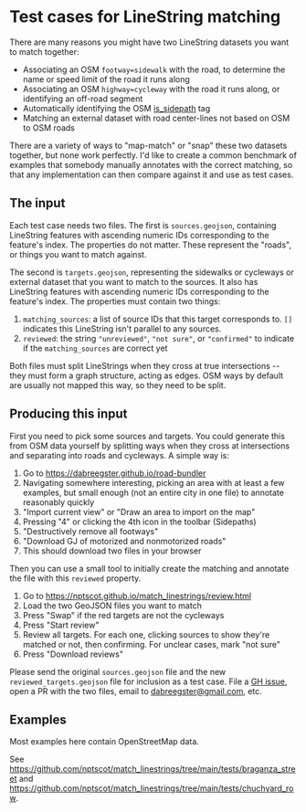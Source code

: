 # Test cases for LineString matching

There are many reasons you might have two LineString datasets you want to match together:

- Associating an OSM `footway=sidewalk` with the road, to determine the name or speed limit of the road it runs along
- Associating an OSM `highway=cycleway` with the road it runs along, or identifying an off-road segment
- Automatically identifying the OSM [is_sidepath](https://wiki.openstreetmap.org/wiki/Proposal:Key:is_sidepath) tag
- Matching an external dataset with road center-lines not based on OSM to OSM roads

There are a variety of ways to "map-match" or "snap" these two datasets together, but none work perfectly. I'd like to create a common benchmark of examples that somebody manually annotates with the correct matching, so that any implementation can then compare against it and use as test cases.

## The input

Each test case needs two files. The first is `sources.geojson`, containing LineString features with ascending numeric IDs corresponding to the feature's index. The properties do not matter. These represent the "roads", or things you want to match against.

The second is `targets.geojson`, representing the sidewalks or cycleways or external dataset that you want to match to the sources. It also has LineString features with ascending numeric IDs corresponding to the feature's index. The properties must contain two things:

1) `matching_sources`: a list of source IDs that this target corresponds to. `[]` indicates this LineString isn't parallel to any sources.
2) `reviewed`: the string `"unreviewed"`, `"not sure"`, or `"confirmed"` to indicate if the `matching_sources` are correct yet

Both files must split LineStrings when they cross at true intersections -- they must form a graph structure, acting as edges. OSM ways by default are usually not mapped this way, so they need to be split.

## Producing this input

First you need to pick some sources and targets. You could generate this from OSM data yourself by splitting ways when they cross at intersections and separating into roads and cycleways. A simple way is:

1) Go to <https://dabreegster.github.io/road-bundler>
2) Navigating somewhere interesting, picking an area with at least a few examples, but small enough (not an entire city in one file) to annotate reasonably quickly
3) "Import current view" or "Draw an area to import on the map"
4) Pressing "4" or clicking the 4th icon in the toolbar (Sidepaths)
5) "Destructively remove all footways"
6) "Download GJ of motorized and nonmotorized roads"
7) This should download two files in your browser

Then you can use a small tool to initially create the matching and annotate the file with this `reviewed` property.

1) Go to <https://nptscot.github.io/match_linestrings/review.html>
2) Load the two GeoJSON files you want to match
3) Press "Swap" if the red targets are not the cycleways
4) Press "Start review"
5) Review all targets. For each one, clicking sources to show they're matched or not, then confirming. For unclear cases, mark "not sure"
6) Press "Download reviews"

Please send the original `sources.geojson` file and the new `reviewed_targets.geojson` file for inclusion as a test case. File a [GH issue](https://github.com/nptscot/match_linestrings/issues/new), open a PR with the two files, email to <dabreegster@gmail.com>, etc.

## Examples

Most examples here contain OpenStreetMap data.

See <https://github.com/nptscot/match_linestrings/tree/main/tests/braganza_street> and <https://github.com/nptscot/match_linestrings/tree/main/tests/chuchyard_row>.
